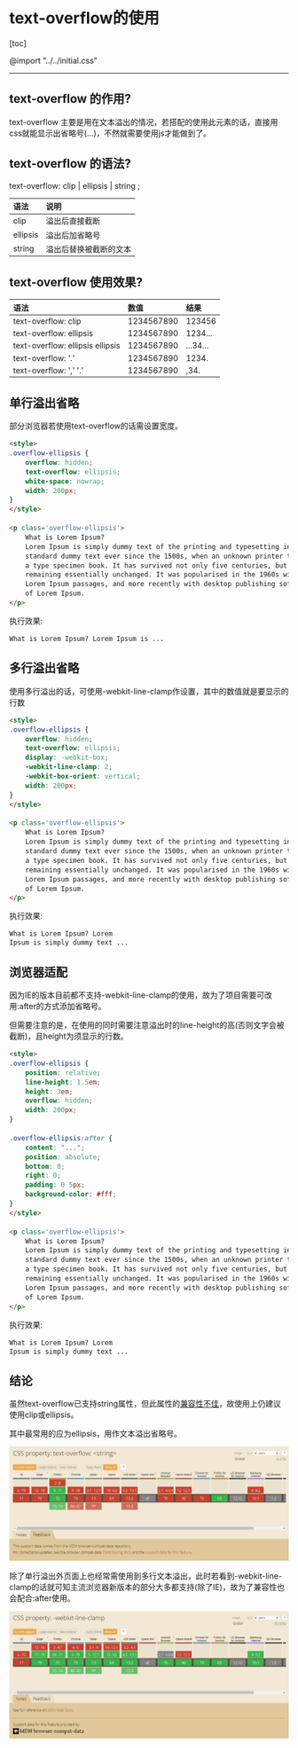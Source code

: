 <h1>text-overflow的使用</h1>

[toc]

@import "../../initial.css"

---

## text-overflow 的作用?

text-overflow 主要是用在文本溢出的情况，若搭配的使用此元素的话，直接用css就能显示出省略号(...)，不然就需要使用js才能做到了。

## text-overflow 的语法?

text-overflow: clip | ellipsis | string ;

| 语法     | 说明                   |
| :------- | :--------------------- |
| clip     | 溢出后直接截断         |
| ellipsis | 溢出后加省略号         |
| string   | 溢出后替换被截断的文本 |

## text-overflow 使用效果?

| 语法                             | 数值       | 结果     |
| :------------------------------- | :--------- | :------- |
| text-overflow: clip              | 1234567890 | 123456   |
| text-overflow: ellipsis          | 1234567890 | 1234...  |
| text-overflow: ellipsis ellipsis | 1234567890 | ...34... |
| text-overflow: '.'               | 1234567890 | 1234.    |
| text-overflow: ',' '.'           | 1234567890 | ,34.     |

## 单行溢出省略

部分浏览器若使用text-overflow的话需设置宽度。

```html
<style>
.overflow-ellipsis {
    overflow: hidden;
    text-overflow: ellipsis;
    white-space: nowrap;
    width: 200px;
}
</style>

<p class='overflow-ellipsis'>
    What is Lorem Ipsum?
    Lorem Ipsum is simply dummy text of the printing and typesetting industry. Lorem Ipsum has been the industry's
    standard dummy text ever since the 1500s, when an unknown printer took a galley of type and scrambled it to make
    a type specimen book. It has survived not only five centuries, but also the leap into electronic typesetting,
    remaining essentially unchanged. It was popularised in the 1960s with the release of Letraset sheets containing
    Lorem Ipsum passages, and more recently with desktop publishing software like Aldus PageMaker including versions
    of Lorem Ipsum.
</p>
```

执行效果:

```
What is Lorem Ipsum? Lorem Ipsum is ...
```

## 多行溢出省略

使用多行溢出的话，可使用-webkit-line-clamp作设置，其中的数值就是要显示的行数

```html
<style>
.overflow-ellipsis {
    overflow: hidden;
    text-overflow: ellipsis;
    display: -webkit-box;
    -webkit-line-clamp: 2;
    -webkit-box-orient: vertical;
    width: 200px;
}
</style>

<p class='overflow-ellipsis'>
    What is Lorem Ipsum?
    Lorem Ipsum is simply dummy text of the printing and typesetting industry. Lorem Ipsum has been the industry's
    standard dummy text ever since the 1500s, when an unknown printer took a galley of type and scrambled it to make
    a type specimen book. It has survived not only five centuries, but also the leap into electronic typesetting,
    remaining essentially unchanged. It was popularised in the 1960s with the release of Letraset sheets containing
    Lorem Ipsum passages, and more recently with desktop publishing software like Aldus PageMaker including versions
    of Lorem Ipsum.
</p>
```

执行效果:

```
What is Lorem Ipsum? Lorem 
Ipsum is simply dummy text ...
```

## 浏览器适配

因为IE的版本目前都不支持-webkit-line-clamp的使用，故为了项目需要可改用:after的方式添加省略号。

但需要注意的是，在使用的同时需要注意溢出时的line-height的高(否则文字会被截断)，且height为须显示的行数。

```html
<style>
.overflow-ellipsis {
    position: relative;
    line-height: 1.5em;
    height: 3em;
    overflow: hidden;
    width: 200px;
}

.overflow-ellipsis:after {
    content: "...";
    position: absolute;
    bottom: 0;
    right: 0;
    padding: 0 5px;
    background-color: #fff;
}
</style>

<p class='overflow-ellipsis'>
    What is Lorem Ipsum?
    Lorem Ipsum is simply dummy text of the printing and typesetting industry. Lorem Ipsum has been the industry's
    standard dummy text ever since the 1500s, when an unknown printer took a galley of type and scrambled it to make
    a type specimen book. It has survived not only five centuries, but also the leap into electronic typesetting,
    remaining essentially unchanged. It was popularised in the 1960s with the release of Letraset sheets containing
    Lorem Ipsum passages, and more recently with desktop publishing software like Aldus PageMaker including versions
    of Lorem Ipsum.
</p>
```

执行效果:

```
What is Lorem Ipsum? Lorem 
Ipsum is simply dummy text ...
```

## 结论

虽然text-overflow已支持string属性，但此属性的[兼容性不佳](https://caniuse.com/#search=text-overflow)，故使用上仍建议使用clip或ellipsis。

其中最常用的应为ellipsis，用作文本溢出省略号。

<div class="g-img">
    <a href="../../image/css-text-overflow/text-overflow.png" target="_blank">
        <img src="../../image/css-text-overflow/text-overflow.png" />
    </a>
</div>

除了单行溢出外页面上也经常需使用到多行文本溢出，此时若看到-webkit-line-clamp的话就可知主流浏览器新版本的部分大多都支持(除了IE)，故为了兼容性也会配合:after使用。

<div class="g-img">
    <a href="../../image/css-text-overflow/line-clamp.png" target="_blank">
        <img src="../../image/css-text-overflow/line-clamp.png" />
    </a>
</div>
